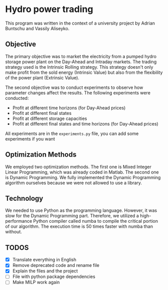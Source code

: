 # Hydro power trading

This program was written in the context of a university project by Adrian Buntschu and Vassily Aliseyko.


## Objective

The primary objective was to market the electricity from a pumped hydro storage power plant on the Day-Ahead and Intraday markets. The trading strategy used is the Intrinsic Rolling strategy. This strategy doesn't only make profit from the sold energy (Intrinsic Value) but also from the flexibility of the power plant (Extrinsic Value).

The second objective was to conduct experiments to observe how parameter changes affect the results. The following experiments were conducted:
* Profit at different time horizons (for Day-Ahead prices)
* Profit at different final states
* Profit at different storage capacities
* Profit at different final states and time horizons (for Day-Ahead prices)

All experiments are in the ```experiments.py``` file, you can add some experiments if you want

## Optimization Methods

We employed two optimization methods. The first one is Mixed Integer Linear Programming, which was already coded in Matlab. The second one is Dynamic Programming. We fully implemented the Dynamic Programming algorithm ourselves because we were not allowed to use a library.

## Technology

We needed to use Python as the programming language. However, it was slow for the Dynamic Programming part. Therefore, we utilized a high-performance Python compiler called numba to compile the critical portion of our algorithm. The execution time is 50 times faster with numba than without.

## TODOS
- [x] Translate everything in English
- [x] Remove deprecated code and rename file
- [x] Explain the files and the project
- [ ] File with python package dependencies
- [ ] Make MILP work again
